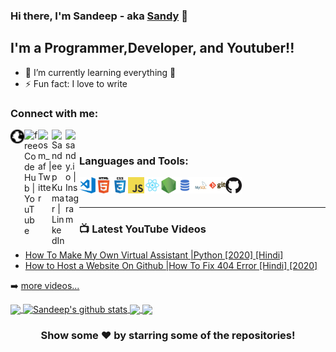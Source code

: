 ### Hi there, I'm Sandeep - aka [Sandy][website] 👋



## I'm a Programmer,Developer, and Youtuber!!

- 🌱 I’m currently learning everything 🤣
- ⚡ Fun fact: I love to write



### Connect with me:

[<img align="left" alt="https://sandy2864.github.io/portfolio/" width="22px" src="https://raw.githubusercontent.com/iconic/open-iconic/master/svg/globe.svg" />][website]
[<img align="left" alt="freeCodeHub | YouTube" width="22px" src="https://cdn.jsdelivr.net/npm/simple-icons@v3/icons/youtube.svg" />][youtube]
[<img align="left" alt="osm_af | Twitter" width="22px" src="https://cdn.jsdelivr.net/npm/simple-icons@v3/icons/twitter.svg" />][twitter]
[<img align="left" alt="Sandeep Kumar | LinkedIn" width="22px" src="https://cdn.jsdelivr.net/npm/simple-icons@v3/icons/linkedin.svg" />][linkedin]
[<img align="left" alt="sandy.io | Instagram" width="22px" src="https://cdn.jsdelivr.net/npm/simple-icons@v3/icons/instagram.svg" />][instagram]

<br />

### Languages and Tools:

<img align="left" alt="Visual Studio Code" width="26px" src="https://raw.githubusercontent.com/github/explore/80688e429a7d4ef2fca1e82350fe8e3517d3494d/topics/visual-studio-code/visual-studio-code.png" />
<img align="left" alt="HTML5" width="26px" src="https://raw.githubusercontent.com/github/explore/80688e429a7d4ef2fca1e82350fe8e3517d3494d/topics/html/html.png" />
<img align="left" alt="CSS3" width="26px" src="https://raw.githubusercontent.com/github/explore/80688e429a7d4ef2fca1e82350fe8e3517d3494d/topics/css/css.png" />
<img align="left" alt="JavaScript" width="26px" src="https://raw.githubusercontent.com/github/explore/80688e429a7d4ef2fca1e82350fe8e3517d3494d/topics/javascript/javascript.png" />
<img align="left" alt="React" width="26px" src="https://raw.githubusercontent.com/github/explore/80688e429a7d4ef2fca1e82350fe8e3517d3494d/topics/react/react.png" />
<img align="left" alt="Node.js" width="26px" src="https://raw.githubusercontent.com/github/explore/80688e429a7d4ef2fca1e82350fe8e3517d3494d/topics/nodejs/nodejs.png" />
<img align="left" alt="SQL" width="26px" src="https://raw.githubusercontent.com/github/explore/80688e429a7d4ef2fca1e82350fe8e3517d3494d/topics/sql/sql.png" />
<img align="left" alt="MySQL" width="26px" src="https://raw.githubusercontent.com/github/explore/80688e429a7d4ef2fca1e82350fe8e3517d3494d/topics/mysql/mysql.png" />
<img align="left" alt="Git" width="26px" src="https://raw.githubusercontent.com/github/explore/80688e429a7d4ef2fca1e82350fe8e3517d3494d/topics/git/git.png" />
<img align="left" alt="GitHub" width="26px" src="https://raw.githubusercontent.com/github/explore/78df643247d429f6cc873026c0622819ad797942/topics/github/github.png" />

<br />
<br />

---

### 📺 Latest YouTube Videos

<!-- YOUTUBE:START -->
- [How To Make My Own Virtual Assistant |Python [2020] [Hindi]](https://youtu.be/7Qx4-1oS2qUo)
- [How to Host a Website On Github |How To Fix 404 Error [Hindi] [2020]](https://youtu.be/WyOEQBgverg)
<!-- YOUTUBE:END -->

➡️ [more videos...](https://youtube.com/freeCodeHub)


[website]:https://sandy2864.github.io/portfolio/
[twitter]: https://twitter.com/osm_af
[youtube]: https://youtube.com/freeCodeHub
[instagram]: https://instagram.com/sandy.io
[linkedin]: https://www.linkedin.com/in/sandeep-kumar-291226196/

</a>
<a href="https://github.com/sandy2864">
  <img align="center" src="https://github-readme-stats.vercel.app/api/top-langs/?username=sandy2864&theme=light&hide_langs_below=1" />
</a>
<a href="https://github.com/sandy2864">
 <img align="center" src="https://github-readme-stats.vercel.app/api?username=sandy2864&show_icons=true&theme=light&line_height=27" alt="Sandeep's github stats"/>
</a>
<a href="https://github.com/iampawan/FlutterExampleApps">
  <img align="center" src="https://github-readme-stats.vercel.app/api/pin/?username=sandy2864&repo=FlutterExampleApps&theme=light" />

</a>
<a href="https://github.com/iampawan/VelocityX">
 <img align="center" src="https://github-readme-stats.vercel.app/api/pin/?username=sandy2864&repo=VelocityX&theme=light" />
</a>
<div align="center">

### Show some ❤️ by starring some of the repositories!

</div>
